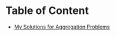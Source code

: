 # Table of Content

* [My Solutions for Aggregation Problems](https://github.com/Haazem/interviewbit/tree/main/SQL%20Programming/Aggregation)
